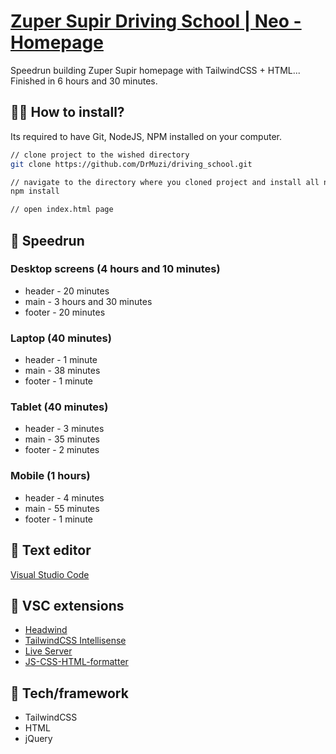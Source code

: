 # <a href ="https://drmuzi.github.io/driving_school/public/index.html"> Zuper Supir Driving School | Neo - Homepage </a>
Speedrun building Zuper Supir homepage with TailwindCSS + HTML...
Finished in 6 hours and 30 minutes.

## :man_technologist: How to install?

Its required to have Git, NodeJS, NPM installed on your computer.

```sh
// clone project to the wished directory
git clone https://github.com/DrMuzi/driving_school.git
```
```sh
// navigate to the directory where you cloned project and install all necessary modules
npm install
```
```sh
// open index.html page
```

## 🏃 Speedrun

### Desktop screens (4 hours and 10 minutes)

* header - 20 minutes
* main - 3 hours and 30 minutes
* footer - 20 minutes

### Laptop (40 minutes)

* header - 1 minute
* main - 38 minutes
* footer - 1 minute


### Tablet (40 minutes)

* header - 3 minutes
* main - 35 minutes
* footer - 2 minutes

### Mobile (1 hours)

* header - 4 minutes
* main - 55 minutes
* footer - 1 minute

## 📝 Text editor

[Visual Studio Code](https://code.visualstudio.com/download)

## 📌 VSC extensions 

* [Headwind](https://github.com/heybourn/headwind) 
* [TailwindCSS Intellisense](https://github.com/tailwindlabs/tailwindcss-intellisense) 
* [Live Server](https://github.com/ritwickdey/vscode-live-server)
* [JS-CSS-HTML-formatter](https://github.com/Lonefy/vscode-JS-CSS-HTML-formatter) 

## 🚀 Tech/framework 

* TailwindCSS
* HTML
* jQuery
